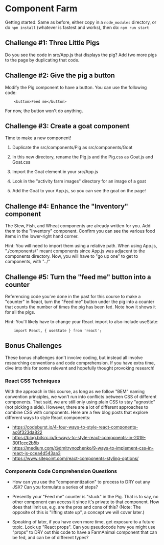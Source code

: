 # Component Farm

Getting started: Same as before, either copy in a `node_modules` directory, or
do `npm install` (whatever is fastest and works), then do: `npm run start`



Challenge #1: Three Little Pigs
--------------------------------------------------------

Do you see the code in src/App.js that displays the pig? Add two more pigs to
the page by duplicating that code.



Challenge #2: Give the pig a button
--------------------------------------------------------

Modify the Pig component to have a button. You can use the following code:

        <button>Feed me</button>

For now, the button won't do anything.



Challenge #3: Create a goat component
--------------------------------------------------------

Time to make a new component!

1. Duplicate the src/components/Pig as src/components/Goat

2. In this new directory, rename the Pig.js and the Pig.css as Goat.js and
Goat.css

3. Import the Goat element in your src/App.js

4. Look in the "activity farm images" directory for an image of a goat

5. Add the Goat to your App.js, so you can see the goat on the page!


Challenge #4: Enhance the "Inventory" component
--------------------------------------------------------

The Stew, Fish, and Wheat components are already written for you. Add them to
the "Inventory" component. Confirm you can see the various food items in the
lower-right hand corner.

Hint: You will need to import them using a relative path. When using App.js,
"./components/" meant components since App.js was adjacent to the components
directory. Now, you will have to "go up one" to get to components, with "../"



Challenge #5: Turn the "feed me" button into a counter
--------------------------------------------------------

Referencing code you've done in the past for this course to make a "counter" in
React, turn the "Feed me" button under the pig into a counter that counts the
number of times the pig has been fed. Note how it shows it for all the pigs.

Hint: You'll likely have to change your React import to also include useState:

        import React, { useState } from 'react';



Bonus Challenges
--------------------------------------------------------

These bonus challenges don't involve coding, but instead all involve
researching conventions and code comprehension. If you have extra time, dive
into this for some relevant and hopefully thought provoking research!



### React CSS Techniques

With the approach in this course, as long as we follow "BEM" naming convention
principles, we won't run into conflicts between CSS of different components.
That said, we are still only using plain CSS to stay "agnostic" (not picking a
side). However, there are a lot of different approaches to combine CSS with
components. Here are a few blog posts that explore different ways to style
React components:

- <https://codeburst.io/4-four-ways-to-style-react-components-ac6f323da822>
- <https://blog.bitsrc.io/5-ways-to-style-react-components-in-2019-30f1ccc2b5b>
- <https://medium.com/@dmitrynozhenko/9-ways-to-implement-css-in-react-js-ccea4d543aa3>
- <https://www.sitepoint.com/react-components-styling-options/>



### Components Code Comprehension Questions

- How can you use the "componentization" to process to DRY out any JSX? Can you
  formulate a series of steps?

- Presently your "Feed me" counter is "stuck" in the Pig. That is to say, no
  other component can access it since it's private to that component. How does
  that limit us, e.g. are the pros and cons of this? (Note: The opposite of
  this is "lifting state up", a concept we will cover later.)

- Speaking of later, if you have even more time, get exposure to a future
  topic. Look up "React props". Can you pseudocode how you might use "props" to
  DRY out this code to have a FarmAnimal component that can be fed, and can be
  of different types?

